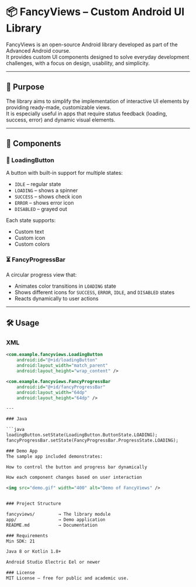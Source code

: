 # 📦 FancyViews – Custom Android UI Library

FancyViews is an open-source Android library developed as part of the Advanced Android course.  
It provides custom UI components designed to solve everyday development challenges, with a focus on design, usability, and simplicity.

---

## 🎯 Purpose

The library aims to simplify the implementation of interactive UI elements by providing ready-made, customizable views.  
It is especially useful in apps that require status feedback (loading, success, error) and dynamic visual elements.

---

## 🔧 Components

### 🔘 LoadingButton

A button with built-in support for multiple states:
- `IDLE` – regular state
- `LOADING` – shows a spinner
- `SUCCESS` – shows check icon
- `ERROR` – shows error icon
- `DISABLED` – grayed out

Each state supports:
- Custom text
- Custom icon
- Custom colors

### ⏳ FancyProgressBar

A circular progress view that:
- Animates color transitions in `LOADING` state
- Shows different icons for `SUCCESS`, `ERROR`, `IDLE`, and `DISABLED` states
- Reacts dynamically to user actions

---

## 🛠 Usage

### XML

```xml
<com.example.fancyviews.LoadingButton
    android:id="@+id/loadingButton"
    android:layout_width="match_parent"
    android:layout_height="wrap_content" />

<com.example.fancyviews.FancyProgressBar
    android:id="@+id/fancyProgressBar"
    android:layout_width="64dp"
    android:layout_height="64dp" />

---

### Java

```java
loadingButton.setState(LoadingButton.ButtonState.LOADING);
fancyProgressBar.setState(FancyProgressBar.ProgressState.LOADING);

### Demo App
The sample app included demonstrates:

How to control the button and progress bar dynamically

How each component changes based on user interaction

<img src="demo.gif" width="400" alt="Demo of FancyViews" />


### Project Structure

fancyviews/         → The library module
app/                → Demo application
README.md           → Documentation

### Requirements
Min SDK: 21

Java 8 or Kotlin 1.8+

Android Studio Electric Eel or newer

### License
MIT License – free for public and academic use.


